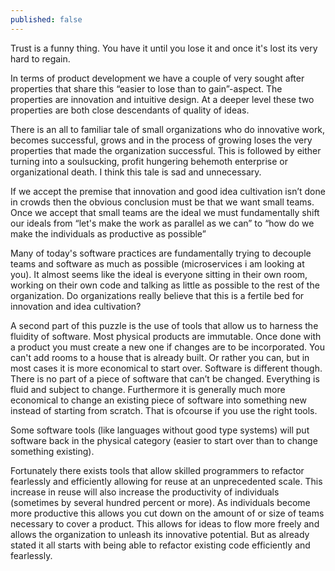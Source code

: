 ```yaml
---
published: false
---
```

Trust is a funny thing. You have it until you lose it and once it's lost its very hard to regain.

In terms of product development we have a couple of very sought after properties that share this “easier to lose than to gain”-aspect. The properties are innovation and intuitive design. At a deeper level these two properties are both close descendants of quality of ideas.

There is an all to familiar tale of small organizations who do innovative work, becomes successful, grows and in the process of growing loses the very properties that made the organization successful. This is followed by either turning into a soulsucking, profit hungering behemoth enterprise or organizational death. I think this tale is sad and unnecessary.

If we accept the premise that innovation and good idea cultivation isn’t done in crowds then the obvious conclusion must be that we want small teams.
Once we accept that small teams are the ideal we must fundamentally shift our ideals from “let's make the work as parallel as we can” to “how do we make the individuals as productive as possible”

Many of today's software practices are fundamentally trying to decouple teams and software as much as possible (microservices i am looking at you). It almost seems like the ideal is everyone sitting in their own room, working on their own code and talking as little as possible to the rest of the organization. Do organizations really believe that this is a fertile bed for innovation and idea cultivation?

A second part of this puzzle is the use of tools that allow us to harness the fluidity of software.
Most physical products are immutable. Once done with a product you must create a new one if changes are to be incorporated. You can't add rooms to a house that is already built. Or rather you can, but in most cases it is more economical to start over.
Software is different though. There is no part of a piece of software that can’t be changed. Everything is fluid and subject to change. Furthermore it is generally much more economical to change an existing piece of software into something new instead of starting from scratch. That is ofcourse if you use the right tools.

Some software tools (like languages without good type systems) will put software back in the physical category (easier to start over than to change something existing).

Fortunately there exists tools that allow skilled programmers to refactor fearlessly and efficiently allowing for reuse at an unprecedented scale. This increase in reuse will also increase the productivity of individuals (sometimes by several hundred percent or more). As individuals become more productive this allows you cut down on the amount of or size of teams necessary to cover a product. This allows for ideas to flow more freely and allows the organization to unleash its innovative potential. But as already stated it all starts with being able to refactor existing code efficiently and fearlessly.

